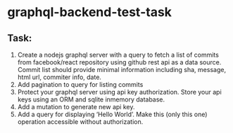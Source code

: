 # graphql-backend-test-task

## Task:

1. Create a nodejs graphql server with a query to fetch a list of commits from facebook/react repository using github rest api as a data source. Commit list should provide minimal information including sha, message, html url, commiter info, date.
2. Add pagination to query for listing commits
3. Protect your graphql server using api key authorization. Store your api keys using an ORM and sqlite inmemory database.
4. Add a mutation to generate new api key.
5. Add a query for displaying ‘Hello World’. Make this (only this one) operation accessible without authorization.
